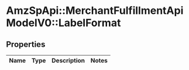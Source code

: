 # AmzSpApi::MerchantFulfillmentApiModelV0::LabelFormat

## Properties
Name | Type | Description | Notes
------------ | ------------- | ------------- | -------------

